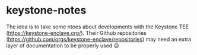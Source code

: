 # keystone-notes
The idea is to take some ntoes about developments with the Keystone TEE (https://keystone-enclave.org/).
Their Github repositories (https://github.com/orgs/keystone-enclave/repositories) may need an extra layer of documentation to be properly used 😉
